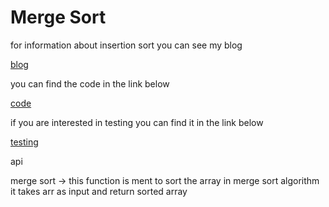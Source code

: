 # Merge Sort

for information about insertion sort you can see my blog

[blog](BLOG.md)

you can find the code in the link below 

[code](merge_sort.py)


if you are interested in testing you can find it in the link below

[testing](../tests/test_merge_sort.py)


api

merge sort -> this function is ment to sort the array in merge sort algorithm 
    it takes arr as input and return sorted array
